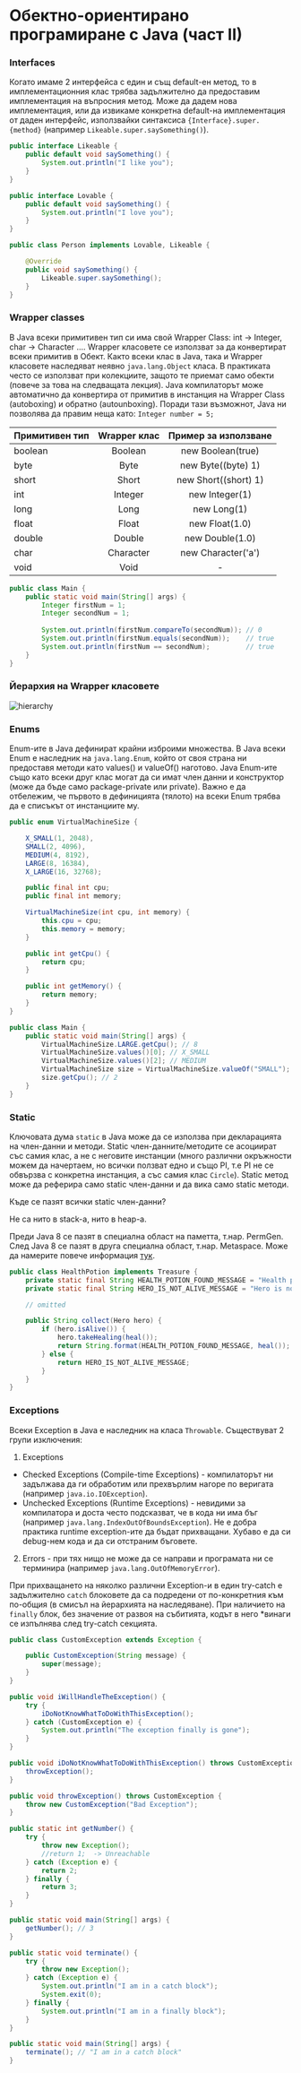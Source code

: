 # Обектно-ориентирано програмиране с Java (част II)

### Interfaces

Когато имаме 2 интерфейса с един и същ default-ен метод, то в имплементационния клас трябва задължително да предоставим имплементация на въпросния метод. Може да дадем нова имплементация, или да извикаме конкретна default-на имплементация от даден интерфейс, използвайки синтаксиса `{Interface}.super.{method}` (например `Likeable.super.saySomething()`).


```java
public interface Likeable {
	public default void saySomething() {
		System.out.println("I like you");
	}
}
```

```java
public interface Lovable {
	public default void saySomething() {
		System.out.println("I love you");
	}
}
```

```java
public class Person implements Lovable, Likeable {

	@Override
	public void saySomething() {
		Likeable.super.saySomething();
	}
}
```

### Wrapper classes

В Java всеки примитивен тип си има свой Wrapper Class: int -> Integer, char -> Character ....
Wrapper класовете се използват за да конвертират всеки примитив в Обект. Както всеки клас в Java,
така и Wrapper класовете наследяват неявно `java.lang.Object` класа. В практиката често се използват
при колекциите, защото те приемат само обекти (повече за това на следващата лекция).
Java компилаторът може автоматично да конвертира от примитив в инстанция на Wrappеr Class (autoboxing) и обратно (autounboxing). Поради тази възможнот, Java ни позволява да правим неща като: `Integer number = 5;`

| Примитивен тип | Wrapper клас | Пример за използване |
| -------------- |:------------:| :-------------------:|
| boolean        | Boolean      | new Boolean(true)    |
| byte           | Byte         | new Byte((byte) 1)   |
| short          | Short        | new Short((short) 1) |
| int            | Integer      | new Integer(1)       |
| long           | Long         | new Long(1)          |
| float          | Float        | new Float(1.0)       |
| double         | Double       | new Double(1.0)      |
| char           | Character    | new Character('a')   |
| void           | Void         | -                    |

```java
public class Main {
	public static void main(String[] args) {
		Integer firstNum = 1;
		Integer secondNum = 1;
		
		System.out.println(firstNum.compareTo(secondNum)); // 0
		System.out.println(firstNum.equals(secondNum));    // true
		System.out.println(firstNum == secondNum);         // true
	}
}
```

### Йерархия на Wrapper класовете

![hierarchy](http://tinyimg.io/i/a6BPbvk.png)

### Enums

Enum-ите в Java дефинират крайни изброими множества. В Java всеки Enum е наследник на `java.lang.Enum`, който от своя страна ни предоставя методи като values() и valueOf() наготово. Java Enum-ите също като всеки друг клас могат да си имат член данни и конструктор (може да бъде само package-private или private). Важно е да отбележим, че първото в дефиницията (тялото) на всеки Enum трябва да е списъкът от инстанциите му.

```java
public enum VirtualMachineSize {

	X_SMALL(1, 2048),
	SMALL(2, 4096),
	MEDIUM(4, 8192), 
	LARGE(8, 16384),
	X_LARGE(16, 32768);

	public final int cpu;
	public final int memory;

	VirtualMachineSize(int cpu, int memory) {
		this.cpu = cpu;
		this.memory = memory;
	}

	public int getCpu() {
		return cpu;
	}

	public int getMemory() {
		return memory;
	}
}
```

```java
public class Main {
	public static void main(String[] args) {
		VirtualMachineSize.LARGE.getCpu(); // 8
		VirtualMachineSize.values()[0]; // X_SMALL
		VirtualMachineSize.values()[2]; // MEDIUM
		VirtualMachineSize size = VirtualMachineSize.valueOf("SMALL");
		size.getCpu(); // 2
	}
}
```

### Static

Ключовата дума `static` в Java може да се използва при декларацията на член-данни и методи. Static член-данните/методите се асоциират със самия клас, а не с неговите инстанции (много различни окръжности можем да начертаем, но всички ползват едно и също PI, т.е PI не се обвързва с конкретна инстанция, а със самия клас `Circle`). Static метод може да реферира само static член-данни и да вика само static методи.

Къде се пазят всички static член-данни?

Не са нито в stack-a, нито в heap-a.

Преди Java 8 се пазят в специална област на паметта, т.нар. PermGen. След Java 8 се пазят в друга специална област, т.нар. Metaspace. Може да намерите повече информация [тук](https://dzone.com/articles/java-8-permgen-metaspace).

```java
public class HealthPotion implements Treasure {
	private static final String HEALTH_POTION_FOUND_MESSAGE = "Health potion found! %d health points added to your hero!";
	private static final String HERO_IS_NOT_ALIVE_MESSAGE = "Hero is not alive";

	// omitted

	public String collect(Hero hero) {
		if (hero.isAlive()) {
			hero.takeHealing(heal());
			return String.format(HEALTH_POTION_FOUND_MESSAGE, heal());
		} else {
			return HERO_IS_NOT_ALIVE_MESSAGE;
		}
	}
}
```

### Exceptions

Всеки Exception в Java е наследник на класа `Throwable`. Съществуват 2 групи изключения:

1) Exceptions
  - Checked Exceptions (Compile-time Exceptions) - компилаторът ни задължава да ги обработим или прехвърлим нагоре по веригата (например `java.io.IOException`).
  - Unchecked Exceptions (Runtime Exceptions) - невидими за компилатора и доста често подсказват, че в кода ни има бъг (например `java.lang.IndexOutOfBoundsException`). Не е добра практика runtime exception-ите да бъдат прихващани. Хубаво е да си debug-нем кода и да си отстраним бъговете.
2) Errors - при тях нищо не може да се направи и програмата ни се терминира (например `java.lang.OutOfMemoryError`).

При прихващането на няколко различни Exception-и в един try-catch е задължително `catch` блокoвете да са подредени от по-конкретния към по-общия (в смисъл на йерархията на наследяване).
При наличието на `finally` блок, без значение от развоя на събитията, кодът в него \*винаги се изпълнява след try-catch секцията.

```java
public class CustomException extends Exception {

	public CustomException(String message) {
		super(message);
	}
}
```

```java
public void iWillHandleTheException() {
	try {
		iDoNotKnowWhatToDoWithThisException();
	} catch (CustomException e) {
		System.out.println("The exception finally is gone");
	}
}

public void iDoNotKnowWhatToDoWithThisException() throws CustomException {
	throwException();
}

public void throwException() throws CustomException {
	throw new CustomException("Bad Exception");
}
```

```java
public static int getNumber() {	
	try {
		throw new Exception();
		//return 1;  -> Unreachable
	} catch (Exception e) {
		return 2;
	} finally {
		return 3;
	}
}

public static void main(String[] args) {
	getNumber(); // 3
}
```

```java
public static void terminate() {
	try {
		throw new Exception();
	} catch (Exception e) {
		System.out.println("I am in a catch block");
		System.exit(0);
	} finally {
		System.out.println("I am in a finally block");
	}
}

public static void main(String[] args) {
	terminate(); // "I am in a catch block"
}
```
